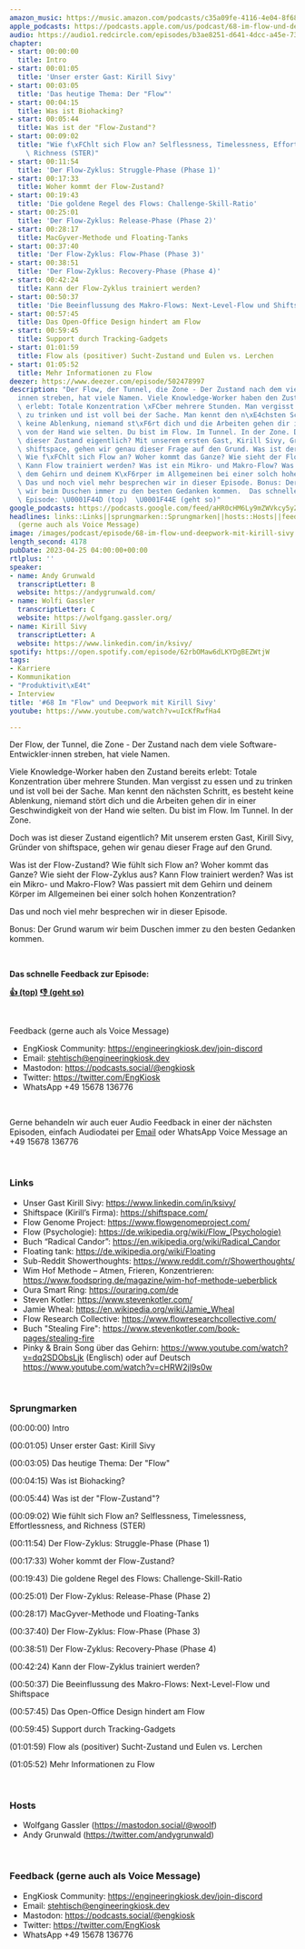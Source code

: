 ```yaml
---
amazon_music: https://music.amazon.com/podcasts/c35a09fe-4116-4e04-8f68-77d61b112e46/episodes/b1f7d627-14e1-4d05-bb2a-b5b0bccb01b0
apple_podcasts: https://podcasts.apple.com/us/podcast/68-im-flow-und-deepwork-mit-kirill-sivy/id1603082924?i=1000610502910&uo=4
audio: https://audio1.redcircle.com/episodes/b3ae8251-d641-4dcc-a45e-73dc88c91c3c/stream.mp3
chapter:
- start: 00:00:00
  title: Intro
- start: 00:01:05
  title: 'Unser erster Gast: Kirill Sivy'
- start: 00:03:05
  title: 'Das heutige Thema: Der "Flow"'
- start: 00:04:15
  title: Was ist Biohacking?
- start: 00:05:44
  title: Was ist der "Flow-Zustand"?
- start: 00:09:02
  title: "Wie f\xFChlt sich Flow an? Selflessness, Timelessness, Effortlessness, and\
    \ Richness (STER)"
- start: 00:11:54
  title: 'Der Flow-Zyklus: Struggle-Phase (Phase 1)'
- start: 00:17:33
  title: Woher kommt der Flow-Zustand?
- start: 00:19:43
  title: 'Die goldene Regel des Flows: Challenge-Skill-Ratio'
- start: 00:25:01
  title: 'Der Flow-Zyklus: Release-Phase (Phase 2)'
- start: 00:28:17
  title: MacGyver-Methode und Floating-Tanks
- start: 00:37:40
  title: 'Der Flow-Zyklus: Flow-Phase (Phase 3)'
- start: 00:38:51
  title: 'Der Flow-Zyklus: Recovery-Phase (Phase 4)'
- start: 00:42:24
  title: Kann der Flow-Zyklus trainiert werden?
- start: 00:50:37
  title: 'Die Beeinflussung des Makro-Flows: Next-Level-Flow und Shiftspace'
- start: 00:57:45
  title: Das Open-Office Design hindert am Flow
- start: 00:59:45
  title: Support durch Tracking-Gadgets
- start: 01:01:59
  title: Flow als (positiver) Sucht-Zustand und Eulen vs. Lerchen
- start: 01:05:52
  title: Mehr Informationen zu Flow
deezer: https://www.deezer.com/episode/502478997
description: "Der Flow, der Tunnel, die Zone - Der Zustand nach dem viele Software-Entwickler\u22C5\
  innen streben, hat viele Namen. Viele Knowledge-Worker haben den Zustand bereits\
  \ erlebt: Totale Konzentration \xFCber mehrere Stunden. Man vergisst zu essen und\
  \ zu trinken und ist voll bei der Sache. Man kennt den n\xE4chsten Schritt, es besteht\
  \ keine Ablenkung, niemand st\xF6rt dich und die Arbeiten gehen dir in einer Geschwindigkeit\
  \ von der Hand wie selten. Du bist im Flow. Im Tunnel. In der Zone. Doch was ist\
  \ dieser Zustand eigentlich? Mit unserem ersten Gast, Kirill Sivy, Gr\xFCnder von\
  \ shiftspace, gehen wir genau dieser Frage auf den Grund. Was ist der Flow-Zustand?\
  \ Wie f\xFChlt sich Flow an? Woher kommt das Ganze? Wie sieht der Flow-Zyklus aus?\
  \ Kann Flow trainiert werden? Was ist ein Mikro- und Makro-Flow? Was passiert mit\
  \ dem Gehirn und deinem K\xF6rper im Allgemeinen bei einer solch hohen Konzentration?\
  \ Das und noch viel mehr besprechen wir in dieser Episode. Bonus: Der Grund warum\
  \ wir beim Duschen immer zu den besten Gedanken kommen.  Das schnelle Feedback zur\
  \ Episode: \U0001F44D (top)  \U0001F44E (geht so)"
google_podcasts: https://podcasts.google.com/feed/aHR0cHM6Ly9mZWVkcy5yZWRjaXJjbGUuY29tLzBlY2ZkZmQ3LWZkYTEtNGMzZC05NTE1LTQ3NjcyN2Y5ZGY1ZQ/episode/ZmJiYTE0Y2MtOTMxNi00MjZiLWI3NGUtMTUwMTcwNTk0NDg3?sa=X&ved=2ahUKEwi3iOm6tsT-AhVhrmoFHbGtA_QQkfYCegQIARAF
headlines: links::Links||sprungmarken::Sprungmarken||hosts::Hosts||feedback-gerne-auch-als-voice-message::Feedback
  (gerne auch als Voice Message)
image: /images/podcast/episode/68-im-flow-und-deepwork-mit-kirill-sivy.jpg
length_second: 4178
pubDate: 2023-04-25 04:00:00+00:00
rtlplus: ''
speaker:
- name: Andy Grunwald
  transcriptLetter: B
  website: https://andygrunwald.com/
- name: Wolfi Gassler
  transcriptLetter: C
  website: https://wolfgang.gassler.org/
- name: Kirill Sivy
  transcriptLetter: A
  website: https://www.linkedin.com/in/ksivy/
spotify: https://open.spotify.com/episode/62rbOMaw6dLKYDgBEZWtjW
tags:
- Karriere
- Kommunikation
- "Produktivit\xE4t"
- Interview
title: '#68 Im "Flow" und Deepwork mit Kirill Sivy'
youtube: https://www.youtube.com/watch?v=uIcKfRwfHa4

---
```

<p>Der Flow, der Tunnel, die Zone - Der Zustand nach dem viele Software-Entwickler⋅innen streben, hat viele Namen.</p><p>Viele Knowledge-Worker haben den Zustand bereits erlebt: Totale Konzentration über mehrere Stunden. Man vergisst zu essen und zu trinken und ist voll bei der Sache. Man kennt den nächsten Schritt, es besteht keine Ablenkung, niemand stört dich und die Arbeiten gehen dir in einer Geschwindigkeit von der Hand wie selten. Du bist im Flow. Im Tunnel. In der Zone.</p><p>Doch was ist dieser Zustand eigentlich? Mit unserem ersten Gast, Kirill Sivy, Gründer von shiftspace, gehen wir genau dieser Frage auf den Grund.</p><p>Was ist der Flow-Zustand? Wie fühlt sich Flow an? Woher kommt das Ganze? Wie sieht der Flow-Zyklus aus? Kann Flow trainiert werden? Was ist ein Mikro- und Makro-Flow? Was passiert mit dem Gehirn und deinem Körper im Allgemeinen bei einer solch hohen Konzentration?</p><p>Das und noch viel mehr besprechen wir in dieser Episode.</p><p>Bonus: Der Grund warum wir beim Duschen immer zu den besten Gedanken kommen.</p><p><br></p><p><strong>Das schnelle Feedback zur Episode:</strong></p><p><a href="https://api.openpodcast.dev/feedback/68/upvote" rel="nofollow"><strong>👍 (top)</strong></a><strong>  </strong><a href="https://api.openpodcast.dev/feedback/68/downvote" rel="nofollow"><strong>👎 (geht so)</strong></a></p><p><br></p><p>Feedback (gerne auch als Voice Message)</p><ul><li>EngKiosk Community: <a href="https://engineeringkiosk.dev/join-discord">https://engineeringkiosk.dev/join-discord</a> </li><li>Email: <a href="mailto:stehtisch@engineeringkiosk.dev" rel="nofollow">stehtisch@engineeringkiosk.dev</a></li><li>Mastodon: <a href="https://podcasts.social/@engkiosk" rel="nofollow">https://podcasts.social/@engkiosk</a></li><li>Twitter: <a href="https://twitter.com/EngKiosk" rel="nofollow">https://twitter.com/EngKiosk</a></li><li>WhatsApp +49 15678 136776</li></ul><p><br></p><p>Gerne behandeln wir auch euer Audio Feedback in einer der nächsten Episoden, einfach Audiodatei per <a href="https://engineeringkiosk.dev/kontakt/">Email</a> oder WhatsApp Voice Message an +49 15678 136776</p><p><br></p><h3 id="links">Links</h3><ul><li>Unser Gast Kirill Sivy: <a href="https://www.linkedin.com/in/ksivy/" rel="nofollow">https://www.linkedin.com/in/ksivy/</a> </li><li>Shiftspace (Kirill’s Firma): <a href="https://shiftspace.com/" rel="nofollow">https://shiftspace.com/</a></li><li>Flow Genome Project: <a href="https://www.flowgenomeproject.com/" rel="nofollow">https://www.flowgenomeproject.com/</a></li><li>Flow (Psychologie): <a href="https://de.wikipedia.org/wiki/Flow_(Psychologie)" rel="nofollow">https://de.wikipedia.org/wiki/Flow_(Psychologie)</a></li><li>Buch “Radical Candor”: <a href="https://en.wikipedia.org/wiki/Radical_Candor" rel="nofollow">https://en.wikipedia.org/wiki/Radical_Candor</a> </li><li>Floating tank: <a href="https://de.wikipedia.org/wiki/Floating" rel="nofollow">https://de.wikipedia.org/wiki/Floating</a></li><li>Sub-Reddit Showerthoughts: <a href="https://www.reddit.com/r/Showerthoughts/" rel="nofollow">https://www.reddit.com/r/Showerthoughts/</a></li><li>Wim Hof Methode – Atmen, Frieren, Konzentrieren: <a href="https://www.foodspring.de/magazine/wim-hof-methode-ueberblick" rel="nofollow">https://www.foodspring.de/magazine/wim-hof-methode-ueberblick</a></li><li>Oura Smart Ring: <a href="https://ouraring.com/de" rel="nofollow">https://ouraring.com/de</a></li><li>Steven Kotler: <a href="https://www.stevenkotler.com/" rel="nofollow">https://www.stevenkotler.com/</a></li><li>Jamie Wheal: <a href="https://en.wikipedia.org/wiki/Jamie_Wheal" rel="nofollow">https://en.wikipedia.org/wiki/Jamie_Wheal</a></li><li>Flow Research Collective: <a href="https://www.flowresearchcollective.com/" rel="nofollow">https://www.flowresearchcollective.com/</a></li><li>Buch &#34;Stealing Fire&#34;: <a href="https://www.stevenkotler.com/book-pages/stealing-fire" rel="nofollow">https://www.stevenkotler.com/book-pages/stealing-fire</a> </li><li>Pinky &amp; Brain Song über das Gehirn: <a href="https://www.youtube.com/watch?v=dq2SDObsLjk" rel="nofollow">https://www.youtube.com/watch?v=dq2SDObsLjk</a> (Englisch) oder auf Deutsch <a href="https://www.youtube.com/watch?v=cHRW2jl9s0w" rel="nofollow">https://www.youtube.com/watch?v=cHRW2jl9s0w</a> </li></ul><p><br></p><h3 id="sprungmarken">Sprungmarken</h3><p>(00:00:00) Intro</p><p>(00:01:05) Unser erster Gast: Kirill Sivy</p><p>(00:03:05) Das heutige Thema: Der &#34;Flow&#34;</p><p>(00:04:15) Was ist Biohacking?</p><p>(00:05:44) Was ist der &#34;Flow-Zustand&#34;?</p><p>(00:09:02) Wie fühlt sich Flow an? Selflessness, Timelessness, Effortlessness, and Richness (STER)</p><p>(00:11:54) Der Flow-Zyklus: Struggle-Phase (Phase 1)</p><p>(00:17:33) Woher kommt der Flow-Zustand?</p><p>(00:19:43) Die goldene Regel des Flows: Challenge-Skill-Ratio</p><p>(00:25:01) Der Flow-Zyklus: Release-Phase (Phase 2)</p><p>(00:28:17) MacGyver-Methode und Floating-Tanks</p><p>(00:37:40) Der Flow-Zyklus: Flow-Phase (Phase 3)</p><p>(00:38:51) Der Flow-Zyklus: Recovery-Phase (Phase 4)</p><p>(00:42:24) Kann der Flow-Zyklus trainiert werden?</p><p>(00:50:37) Die Beeinflussung des Makro-Flows: Next-Level-Flow und Shiftspace</p><p>(00:57:45) Das Open-Office Design hindert am Flow</p><p>(00:59:45) Support durch Tracking-Gadgets</p><p>(01:01:59) Flow als (positiver) Sucht-Zustand und Eulen vs. Lerchen</p><p>(01:05:52) Mehr Informationen zu Flow</p><p><br></p><h3 id="hosts">Hosts</h3><ul><li>Wolfgang Gassler (<a href="https://mastodon.social/@woolf" rel="nofollow">https://mastodon.social/@woolf</a>)</li><li>Andy Grunwald (<a href="https://twitter.com/andygrunwald" rel="nofollow">https://twitter.com/andygrunwald</a>)</li></ul><p><br></p><h3 id="feedback-gerne-auch-als-voice-message">Feedback (gerne auch als Voice Message)</h3><ul><li>EngKiosk Community: <a href="https://engineeringkiosk.dev/join-discord">https://engineeringkiosk.dev/join-discord</a> </li><li>Email: <a href="mailto:stehtisch@engineeringkiosk.dev" rel="nofollow">stehtisch@engineeringkiosk.dev</a></li><li>Mastodon: <a href="https://podcasts.social/@engkiosk" rel="nofollow">https://podcasts.social/@engkiosk</a></li><li>Twitter: <a href="https://twitter.com/EngKiosk" rel="nofollow">https://twitter.com/EngKiosk</a></li><li>WhatsApp +49 15678 136776</li></ul>